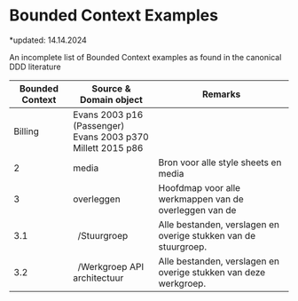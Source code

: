 # Bounded Context Examples

*updated: 14.14.2024 <br>

An incomplete list of Bounded Context examples as found in the canonical DDD literature

| Bounded Context  | Source & <br> Domain object                                         | Remarks                                                                                                                                                                                             |
| ---------------- | --------------------------------------------------------------------------------------- | ---------------------------------------------------------------------------------------------------------------------------------------------------------------------------- |
| Billing          | Evans 2003 p16 (Passenger) <br> Evans 2003 p370 <br> Millett 2015 p86                                        |                                                                                                              |
| 2   | media                                          | Bron voor alle style sheets en media   |
| 3   | overleggen                                     | Hoofdmap voor alle werkmappen van de overleggen van de                                                                                                                |
| 3.1 | &nbsp;&nbsp;/Stuurgroep                        | Alle bestanden, verslagen en overige stukken van de stuurgroep.                                                                                                                                  |
| 3.2 | &nbsp;&nbsp;/Werkgroep API architectuur        | Alle bestanden, verslagen en overige stukken van deze werkgroep.                                                                                                                                 |
